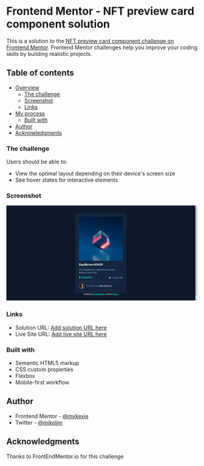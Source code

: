 # Frontend Mentor - NFT preview card component solution

This is a solution to the [NFT preview card component challenge on Frontend Mentor](https://www.frontendmentor.io/challenges/nft-preview-card-component-SbdUL_w0U). Frontend Mentor challenges help you improve your coding skills by building realistic projects. 

## Table of contents

- [Overview](#overview)
  - [The challenge](#the-challenge)
  - [Screenshot](#screenshot)
  - [Links](#links)
- [My process](#my-process)
  - [Built with](#built-with)
- [Author](#author)
- [Acknowledgments](#acknowledgments)

### The challenge

Users should be able to:

- View the optimal layout depending on their device's screen size
- See hover states for interactive elements

### Screenshot

![](./images/screenshot.png)


### Links

- Solution URL: [Add solution URL here](https://github.com/mykexie/nft-preview-card)
- Live Site URL: [Add live site URL here](https://mykexie.github.io/nft-preview-card)



### Built with

- Semantic HTML5 markup
- CSS custom properties
- Flexbox
- Mobile-first workflow




## Author

- Frontend Mentor - [@mykexie](https://www.frontendmentor.io/profile/mykexie)
- Twitter - [@mikeljnr](https://www.twitter.com/mikeljnr)


## Acknowledgments
Thanks to FrontEndMentor.io for this challenge
